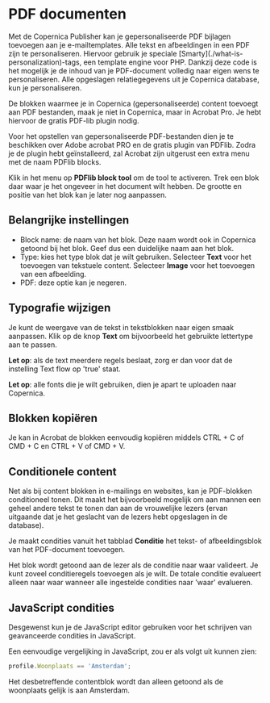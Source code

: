 # PDF documenten
Met de Copernica Publisher kan je gepersonaliseerde PDF bijlagen toevoegen aan
je e-mailtemplates. Alle tekst en afbeeldingen in een PDF zijn te
personaliseren. Hiervoor gebruik je speciale [Smarty](./what-is-
personalization)-tags, een template engine voor PHP. Dankzij deze code is het
mogelijk je de inhoud van je PDF-document volledig naar eigen wens te
personaliseren. Alle opgeslagen relatiegegevens uit je Copernica database,
kun je personaliseren.

De blokken waarmee je in Copernica (gepersonaliseerde) content toevoegt aan
PDF bestanden, maak je niet in Copernica, maar in Acrobat Pro. Je hebt
hiervoor de gratis PDF-lib plugin nodig.

Voor het opstellen van gepersonaliseerde PDF-bestanden dien je te beschikken
over Adobe acrobat PRO en de gratis plugin van PDFlib. Zodra je de plugin hebt
geïnstalleerd, zal Acrobat zijn uitgerust een extra menu met de naam PDFlib
blocks.

Klik in het menu op **PDFlib block tool** om de tool te activeren. Trek een
blok daar waar je het ongeveer in het document wilt hebben. De grootte en
positie van het blok kan je later nog aanpassen.

## Belangrijke instellingen
- Block name: de naam van het blok. Deze naam wordt ook in Copernica getoond
bij het blok. Geef dus een duidelijke naam aan het blok.
- Type: kies het type blok dat je wilt gebruiken. Selecteer **Text** voor het
 toevoegen van tekstuele content. Selecteer **Image** voor het toevoegen van
 een afbeelding.
- PDF: deze optie kan je negeren.

## Typografie wijzigen
Je kunt de weergave van de tekst in tekstblokken naar eigen smaak aanpassen.
Klik op de knop **Text** om bijvoorbeeld het gebruikte lettertype aan te
passen.

**Let op**: als de text meerdere regels beslaat, zorg er dan voor dat de
instelling Text flow op 'true' staat.

**Let op**: alle fonts die je wilt gebruiken, dien je apart te uploaden naar
Copernica.

## Blokken kopiëren
Je kan in Acrobat de blokken eenvoudig kopiëren middels CTRL + C of CMD + C en
CTRL + V of CMD + V.

## Conditionele content
Net als bij content blokken in e-mailings en websites, kan je PDF-blokken
conditioneel tonen. Dit maakt het bijvoorbeeld mogelijk om aan mannen een
geheel andere tekst te tonen dan aan de vrouwelijke lezers (ervan uitgaande
dat je het geslacht van de lezers hebt opgeslagen in de database).

Je maakt condities vanuit het tabblad **Conditie** het tekst- of
afbeeldingsblok van het PDF-document toevoegen.

Het blok wordt getoond aan de lezer als de conditie naar waar valideert. Je
kunt zoveel conditieregels toevoegen als je wilt. De totale conditie evalueert
alleen naar waar wanneer alle ingestelde condities naar 'waar' evalueren.

## JavaScript condities
Desgewenst kun je de JavaScript editor gebruiken voor het schrijven van
geavanceerde condities in JavaScript.

Een eenvoudige vergelijking in JavaScript, zou er als volgt uit kunnen zien:

```js
profile.Woonplaats == 'Amsterdam';
```

Het desbetreffende contentblok wordt dan alleen getoond als de woonplaats
gelijk is aan Amsterdam.
